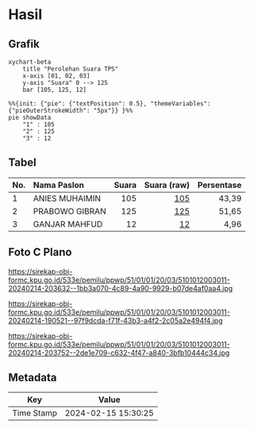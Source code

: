 # Hasil

## Grafik

```mermaid
xychart-beta
    title "Perolehan Suara TPS"
    x-axis [01, 02, 03]
    y-axis "Suara" 0 --> 125
    bar [105, 125, 12]
```

```mermaid
%%{init: {"pie": {"textPosition": 0.5}, "themeVariables": {"pieOuterStrokeWidth": "5px"}} }%%
pie showData
    "1" : 105
    "2" : 125
    "3" : 12
```

## Tabel

| No. | Nama Paslon    | Suara | Suara (raw) | Persentase |
|:--- |:-------------- | -----:| -----------:| ----------:|
| 1   | ANIES MUHAIMIN | 105   | [105][p-1]  | 43,39      |
| 2   | PRABOWO GIBRAN | 125   | [125][p-2]  | 51,65      |
| 3   | GANJAR MAHFUD  | 12    | [12][p-3]   | 4,96       |


[p-1]: https://github.com/gigit-pemilu/pemilu-2024-51-bali/blob/main/pilpres/hitung-suara/sub/51-bali/sub/01-jembrana/sub/01-negara/sub/2003-banyubiru/sub/011-tps/sub/paslon-1.txt
[p-2]: https://github.com/gigit-pemilu/pemilu-2024-51-bali/blob/main/pilpres/hitung-suara/sub/51-bali/sub/01-jembrana/sub/01-negara/sub/2003-banyubiru/sub/011-tps/sub/paslon-2.txt
[p-3]: https://github.com/gigit-pemilu/pemilu-2024-51-bali/blob/main/pilpres/hitung-suara/sub/51-bali/sub/01-jembrana/sub/01-negara/sub/2003-banyubiru/sub/011-tps/sub/paslon-3.txt

## Foto C Plano

https://sirekap-obj-formc.kpu.go.id/533e/pemilu/ppwp/51/01/01/20/03/5101012003011-20240214-203632--1bb3a070-4c89-4a90-9929-b07de4af0aa4.jpg

https://sirekap-obj-formc.kpu.go.id/533e/pemilu/ppwp/51/01/01/20/03/5101012003011-20240214-190521--97f9dcda-f71f-43b3-a4f2-2c05a2e494f4.jpg

https://sirekap-obj-formc.kpu.go.id/533e/pemilu/ppwp/51/01/01/20/03/5101012003011-20240214-203752--2de1e709-c632-4f47-a840-3bfb10444c34.jpg


## Metadata

| Key        | Value               |
| ---------- | ------------------- |
| Time Stamp | 2024-02-15 15:30:25 |



